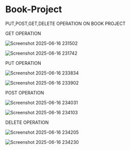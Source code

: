 # Book-Project
PUT,POST,GET,DELETE OPERATION ON BOOK PROJECT

GET OPERATION



![Screenshot 2025-06-16 231502](https://github.com/user-attachments/assets/23f93232-fd59-45bd-a7d6-0bfcf91a573c)

![Screenshot 2025-06-16 231742](https://github.com/user-attachments/assets/6f8ef06f-1edf-426b-8f8c-1017896a8906)



PUT OPERATION

![Screenshot 2025-06-16 233834](https://github.com/user-attachments/assets/8368a7e6-2127-41f7-90a1-fbe141740247)

![Screenshot 2025-06-16 233902](https://github.com/user-attachments/assets/e8100f17-2f48-4663-bca6-3694eb652648)



POST OPERATION

![Screenshot 2025-06-16 234031](https://github.com/user-attachments/assets/9641d231-fdc4-4f22-8906-4b396b94b5f3)

![Screenshot 2025-06-16 234103](https://github.com/user-attachments/assets/9ad310ef-b33a-4fd8-9e38-f922004593e2)


DELETE OPERATION

![Screenshot 2025-06-16 234205](https://github.com/user-attachments/assets/a0ac01f7-280e-46e4-b30d-74a93cab6dc5)

![Screenshot 2025-06-16 234230](https://github.com/user-attachments/assets/ccbf7735-1f3c-4387-958d-3baa426ad187)






